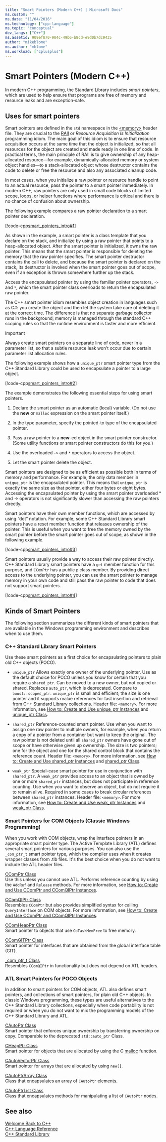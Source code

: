 ```yaml
---
title: "Smart Pointers (Modern C++) | Microsoft Docs"
ms.custom: ""
ms.date: "11/04/2016"
ms.technology: ["cpp-language"]
ms.topic: "conceptual"
dev_langs: ["C++"]
ms.assetid: 909ef870-904c-49b6-b8cd-e9d0b7dc9435
author: "mikeblome"
ms.author: "mblome"
ms.workload: ["cplusplus"]
---
```

# Smart Pointers (Modern C++)

In modern C++ programming, the Standard Library includes *smart pointers*, which are used to help ensure that programs are free of memory and resource leaks and are exception-safe.

## Uses for smart pointers

Smart pointers are defined in the `std` namespace in the [\<memory>](../standard-library/memory.md) header file. They are crucial to the [RAII](../cpp/objects-own-resources-raii.md) or *Resource Acquisition Is Initialization* programming idiom. The main goal of this idiom is to ensure that resource acquisition occurs at the same time that the object is initialized, so that all resources for the object are created and made ready in one line of code. In practical terms, the main principle of RAII is to give ownership of any heap-allocated resource—for example, dynamically-allocated memory or system object handles—to a stack-allocated object whose destructor contains the code to delete or free the resource and also any associated cleanup code.

In most cases, when you initialize a raw pointer or resource handle to point to an actual resource, pass the pointer to a smart pointer immediately. In modern C++, raw pointers are only used in small code blocks of limited scope, loops, or helper functions where performance is critical and there is no chance of confusion about ownership.

The following example compares a raw pointer declaration to a smart pointer declaration.

[!code-cpp[smart_pointers_intro#1](../cpp/codesnippet/CPP/smart-pointers-modern-cpp_1.cpp)]

As shown in the example, a smart pointer is a class template that you declare on the stack, and initialize by using a raw pointer that points to a heap-allocated object. After the smart pointer is initialized, it owns the raw pointer. This means that the smart pointer is responsible for deleting the memory that the raw pointer specifies. The smart pointer destructor contains the call to delete, and because the smart pointer is declared on the stack, its destructor is invoked when the smart pointer goes out of scope, even if an exception is thrown somewhere further up the stack.

Access the encapsulated pointer by using the familiar pointer operators, `->` and `*`, which the smart pointer class overloads to return the encapsulated raw pointer.

The C++ smart pointer idiom resembles object creation in languages such as C#: you create the object and then let the system take care of deleting it at the correct time. The difference is that no separate garbage collector runs in the background; memory is managed through the standard C++ scoping rules so that the runtime environment is faster and more efficient.

> [!IMPORTANT]
>  Always create smart pointers on a separate line of code, never in a parameter list, so that a subtle resource leak won't occur due to certain parameter list allocation rules.

The following example shows how a `unique_ptr` smart pointer type from the C++ Standard Library could be used to encapsulate a pointer to a large object.

[!code-cpp[smart_pointers_intro#2](../cpp/codesnippet/CPP/smart-pointers-modern-cpp_2.cpp)]

The example demonstrates the following essential steps for using smart pointers.

1. Declare the smart pointer as an automatic (local) variable. (Do not use the **new** or `malloc` expression on the smart pointer itself.)

1. In the type parameter, specify the pointed-to type of the encapsulated pointer.

1. Pass a raw pointer to a **new**-ed object in the smart pointer constructor. (Some utility functions or smart pointer constructors do this for you.)

1. Use the overloaded `->` and `*` operators to access the object.

1. Let the smart pointer delete the object.

Smart pointers are designed to be as efficient as possible both in terms of memory and performance. For example, the only data member in `unique_ptr` is the encapsulated pointer. This means that `unique_ptr` is exactly the same size as that pointer, either four bytes or eight bytes. Accessing the encapsulated pointer by using the smart pointer overloaded * and -> operators is not significantly slower than accessing the raw pointers directly.

Smart pointers have their own member functions, which are accessed by using “dot” notation. For example, some C++ Standard Library smart pointers have a reset member function that releases ownership of the pointer. This is useful when you want to free the memory owned by the smart pointer before the smart pointer goes out of scope, as shown in the following example.

[!code-cpp[smart_pointers_intro#3](../cpp/codesnippet/CPP/smart-pointers-modern-cpp_3.cpp)]

Smart pointers usually provide a way to access their  raw pointer directly. C++ Standard Library smart pointers have a `get` member function for this purpose, and `CComPtr` has a public `p` class member. By providing direct access to the underlying pointer, you can use the smart pointer to manage memory in your own code and still pass the raw pointer to code that does not support smart pointers.

[!code-cpp[smart_pointers_intro#4](../cpp/codesnippet/CPP/smart-pointers-modern-cpp_4.cpp)]

## Kinds of Smart Pointers

The following section summarizes the different kinds of smart pointers that are available in the Windows programming environment and describes when to use them.

### C++ Standard Library Smart Pointers

Use these smart pointers as a first choice for encapsulating pointers to plain old C++ objects (POCO).

- `unique_ptr`
     Allows exactly one owner of the underlying pointer. Use as the default choice for POCO unless you know for certain that you require a `shared_ptr`. Can be moved to a new owner, but not copied or shared. Replaces `auto_ptr`, which is deprecated. Compare to `boost::scoped_ptr`. `unique_ptr` is small and efficient; the size is one pointer and it supports rvalue references for fast insertion and retrieval from C++ Standard Library collections. Header file: `<memory>`. For more information, see [How to: Create and Use unique_ptr Instances](../cpp/how-to-create-and-use-unique-ptr-instances.md) and [unique_ptr Class](../standard-library/unique-ptr-class.md).

- `shared_ptr`
     Reference-counted smart pointer. Use when you want to assign one raw pointer to multiple owners, for example, when you return a copy of a pointer from a container but want to keep the original. The raw pointer is not deleted until all `shared_ptr` owners have gone out of scope or have otherwise given up ownership. The size is two pointers; one for the object and one for the shared control block that contains the reference count. Header file: `<memory>`. For more information, see [How to: Create and Use shared_ptr Instances](../cpp/how-to-create-and-use-shared-ptr-instances.md) and [shared_ptr Class](../standard-library/shared-ptr-class.md).

- `weak_ptr`
    Special-case smart pointer for use in conjunction with `shared_ptr`. A `weak_ptr` provides access to an object that is owned by one or more `shared_ptr` instances, but does not participate in reference counting. Use when you want to observe an object, but do not require it to remain alive. Required in some cases to break circular references between `shared_ptr` instances. Header file: `<memory>`. For more information, see [How to: Create and Use weak_ptr Instances](../cpp/how-to-create-and-use-weak-ptr-instances.md) and [weak_ptr Class](../standard-library/weak-ptr-class.md).

### Smart Pointers for COM Objects (Classic Windows Programming)

When you work with COM objects, wrap the interface pointers in an appropriate smart pointer type. The Active Template Library (ATL) defines several smart pointers for various purposes. You can also use the `_com_ptr_t` smart pointer type, which the compiler uses when it creates wrapper classes from .tlb files. It's the best choice when you do not want to include the ATL header files.

[CComPtr Class](../atl/reference/ccomptr-class.md)<br/>
Use this unless you cannot use ATL. Performs reference counting by using the `AddRef` and `Release` methods. For more information, see [How to: Create and Use CComPtr and CComQIPtr Instances](../cpp/how-to-create-and-use-ccomptr-and-ccomqiptr-instances.md).

[CComQIPtr Class](../atl/reference/ccomqiptr-class.md)<br/>
Resembles `CComPtr` but also provides simplified syntax for calling `QueryInterface` on COM objects. For more information, see [How to: Create and Use CComPtr and CComQIPtr Instances](../cpp/how-to-create-and-use-ccomptr-and-ccomqiptr-instances.md).

[CComHeapPtr Class](../atl/reference/ccomheapptr-class.md)<br/>
Smart pointer to objects that use `CoTaskMemFree` to free memory.

[CComGITPtr Class](../atl/reference/ccomgitptr-class.md)<br/>
Smart pointer for interfaces that are obtained from the global interface table (GIT).

[_com_ptr_t Class](../cpp/com-ptr-t-class.md)<br/>
Resembles `CComQIPtr` in functionality but does not depend on ATL headers.

### ATL Smart Pointers for POCO Objects

In addition to smart pointers for COM objects, ATL also defines smart pointers, and collections of smart pointers, for plain old C++ objects. In classic Windows programming, these types are useful alternatives to the C++ Standard Library collections, especially when code portability is not required or when you do not want to mix the programming models of the C++ Standard Library and ATL.

[CAutoPtr Class](../atl/reference/cautoptr-class.md)<br/>
Smart pointer that enforces unique ownership by transferring ownership on copy. Comparable to the deprecated `std::auto_ptr` Class.

[CHeapPtr Class](../atl/reference/cheapptr-class.md)<br/>
Smart pointer for objects that are allocated by using the C [malloc](../c-runtime-library/reference/malloc.md) function.

[CAutoVectorPtr Class](../atl/reference/cautovectorptr-class.md)<br/>
Smart pointer for arrays that are allocated by using `new[]`.

[CAutoPtrArray Class](../atl/reference/cautoptrarray-class.md)<br/>
Class that encapsulates an array of `CAutoPtr` elements.

[CAutoPtrList Class](../atl/reference/cautoptrlist-class.md)<br/>
Class that encapsulates methods for manipulating a list of `CAutoPtr` nodes.

## See also

[Welcome Back to C++](../cpp/welcome-back-to-cpp-modern-cpp.md)<br/>
[C++ Language Reference](../cpp/cpp-language-reference.md)<br/>
[C++ Standard Library](../standard-library/cpp-standard-library-reference.md)